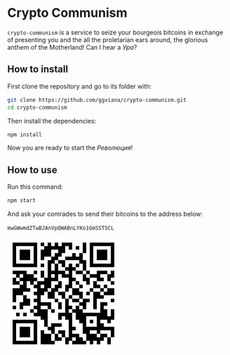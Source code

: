 # Crypto Communism

`crypto-communism` is a service to seize your bourgeois bitcoins in exchange of presenting you and the all the proletarian ears around, the glorious anthem of the Motherland! Can I hear a _Ура_?

## How to install
First clone the repository and go to its folder with: 
```sh
git clone https://github.com/ggviana/crypto-communism.git
cd crypto-communism
```
Then install the dependencies: 
```sh
npm install
```
Now you are ready to start the _Революция_!

## How to use
Run this command:
```sh
npm start
```
And ask your comrades to send their bitcoins to the address below:

`mwGWwmdZTwBJAnVpQWABnLYKo1GmS5T5CL`

![Pay up!](resources/wallet.png)
